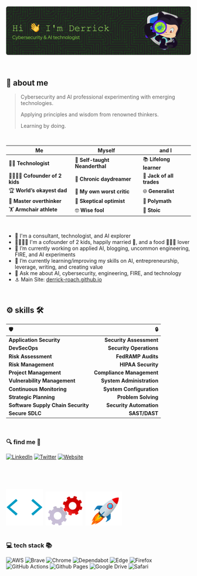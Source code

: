 <!--
**derrick-roach/derrick-roach** is a ✨ _special_ ✨ repository because its `README.md` (this file) appears on your GitHub profile.

Here are some ideas to get you started:

- 🔭 I’m currently working on ...
- 🌱 I’m currently learning ...
- 👯 I’m looking to collaborate on ...
- 🤔 I’m looking for help with ...
- 💬 Ask me about ...
- 📫 How to reach me: ...
- 😄 Pronouns: ...
- ⚡ Fun fact: ...
-->


![Header](./images/github-header-image.png)

<br> 

## 📝 about me

> Cybersecurity and AI professional experimenting with emerging technologies. 
> 
> Applying principles and wisdom from renowned thinkers. 
> 
> Learning by doing. 

<br> 

| Me | Myself | and I |
|----------|----------|----------|
| 👨‍💻 **Technologist** | 🧠 **Self-taught Neanderthal** | 📚 **Lifelong learner** |
| 🧑‍🧑‍🧒‍🧒 **Cofounder of 2 kids** | 💭 **Chronic daydreamer** | 🔧 **Jack of all trades** |
| 🏆 **World’s okayest dad** | 🧐 **My own worst critic** | 🌐 **Generalist** |
| 🤔 **Master overthinker** | 🤷 **Skeptical optimist** | 📜 **Polymath** |
| 🏋️ **Armchair athlete** | 🤓 **Wise fool** | 🧘 **Stoic** |

<br>

- 💼 I'm a consultant, technologist, and AI explorer
- 👨‍👩‍👧‍👧 I'm a cofounder of 2 kids, happily married 💍, and a food 🍔🍕🌮 lover
- 🔭 I’m currently working on applied AI, blogging, uncommon engineering, FIRE, and AI experiments
- 🌱 I’m currently learning/improving my skills on AI, entrepreneurship, leverage, writing, and creating value
- 💬 Ask me about AI, cybersecurity, engineering, FIRE, and technology
- ⚓ Main Site: [derrick-roach.github.io](https://derrick-roach.github.io)

<br>

## ⚙️ skills 🛠️

| 🛡️ | 🔒 |
|:----------|----------:|
| **Application Security** | **Security Assessment** |
| **DevSecOps** | **Security Operations** |
| **Risk Assessment** | **FedRAMP Audits** |
| **Risk Management** | **HIPAA Security** |
| **Project Management** | **Compliance Management** |
| **Vulnerability Management** | **System Administration** |
| **Continuous Monitoring** | **System Configuration** |
| **Strategic Planning** | **Problem Solving** |
| **Software Supply Chain Security** | **Security Automation** |
| **Secure SDLC** | **SAST/DAST** |

<br>

### 🔍 find me 🔗

[![LinkedIn](https://img.shields.io/badge/linkedin-%230077B5.svg?style=for-the-badge&logo=linkedin&logoColor=white)](https://www.linkedin.com/in/drrckrch/)
[![Twitter](https://img.shields.io/badge/Twitter-%231DA1F2.svg?style=for-the-badge&logo=Twitter&logoColor=white)](https://twitter.com/DerrickRoach)
[![Website](https://img.shields.io/badge/-WEBSITE-0077B5?style=for-the-badge&logo=jekyll&logoColor=white)](https://derrick-roach.github.io)

<br>

<br><br>
<img src="./images/code-brackets.gif" width="100">&nbsp;
<img src="./images/gears.gif" width="100">&nbsp;
<img src="./images/rocket.gif" width="100">&nbsp;
<br><br>

### 💻 tech stack 📚

<!-- https://github.com/Ileriayo/markdown-badges -->
![AWS](https://img.shields.io/badge/AWS-%23FF9900.svg?style=for-the-badge&logo=amazon-aws&logoColor=white)
![Brave](https://img.shields.io/badge/Brave-FB542B?style=for-the-badge&logo=Brave&logoColor=white)
![Chrome](https://img.shields.io/badge/Google%20Chrome-4285F4?style=for-the-badge&logo=GoogleChrome&logoColor=white)
![Dependabot](https://img.shields.io/badge/dependabot-025E8C?style=for-the-badge&logo=dependabot&logoColor=white)
![Edge](https://img.shields.io/badge/Edge-0078D7?style=for-the-badge&logo=Microsoft-edge&logoColor=white)
![Firefox](https://img.shields.io/badge/Firefox-FF7139?style=for-the-badge&logo=Firefox-Browser&logoColor=white)
![GitHub Actions](https://img.shields.io/badge/github%20actions-%232671E5.svg?style=for-the-badge&logo=githubactions&logoColor=white)
![Github Pages](https://img.shields.io/badge/github%20pages-121013?style=for-the-badge&logo=github&logoColor=white)
![Google Drive](https://img.shields.io/badge/Google%20Drive-4285F4?style=for-the-badge&logo=googledrive&logoColor=white)
![Safari](https://img.shields.io/badge/Safari-000000?style=for-the-badge&logo=Safari&logoColor=white)
